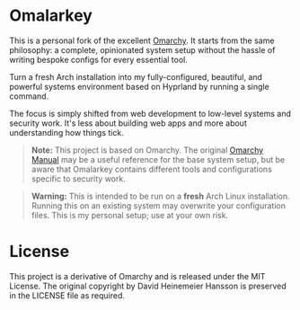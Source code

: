 # Omalarkey

This is a personal fork of the excellent [Omarchy](https://github.com/basecamp/omarchy).
It starts from the same philosophy: a complete, opinionated system setup without the hassle of writing bespoke configs for every essential tool.

Turn a fresh Arch installation into my fully-configured, beautiful, and powerful systems environment based on Hyprland by running a single command.

The focus is simply shifted from web development to low-level systems and security work.
It's less about building web apps and more about understanding how things tick.

> **Note:** This project is based on Omarchy. The original [Omarchy Manual]((https://manuals.omamix.org/2/the-omarchy-manual)) may be a useful reference for the base system setup, but be aware that Omalarkey contains different tools and configurations specific to security work.

> **Warning:** This is intended to be run on a **fresh** Arch Linux installation. Running this on an existing system may overwrite your configuration files. This is my personal setup; use at your own risk.

# License

This project is a derivative of Omarchy and is released under the MIT License. The original copyright by David Heinemeier Hansson is preserved in the LICENSE file as required.
